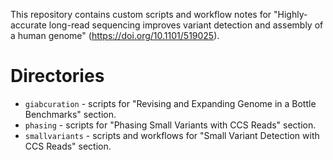 This repository contains custom scripts and workflow notes for "Highly-accurate long-read sequencing improves variant detection and assembly of a human genome" (https://doi.org/10.1101/519025).

# Directories
* `giabcuration` - scripts for "Revising and Expanding Genome in a Bottle Benchmarks" section.
* `phasing` - scripts for "Phasing Small Variants with CCS Reads" section.
* `smallvariants` - scripts and workflows for "Small Variant Detection with CCS Reads" section.
